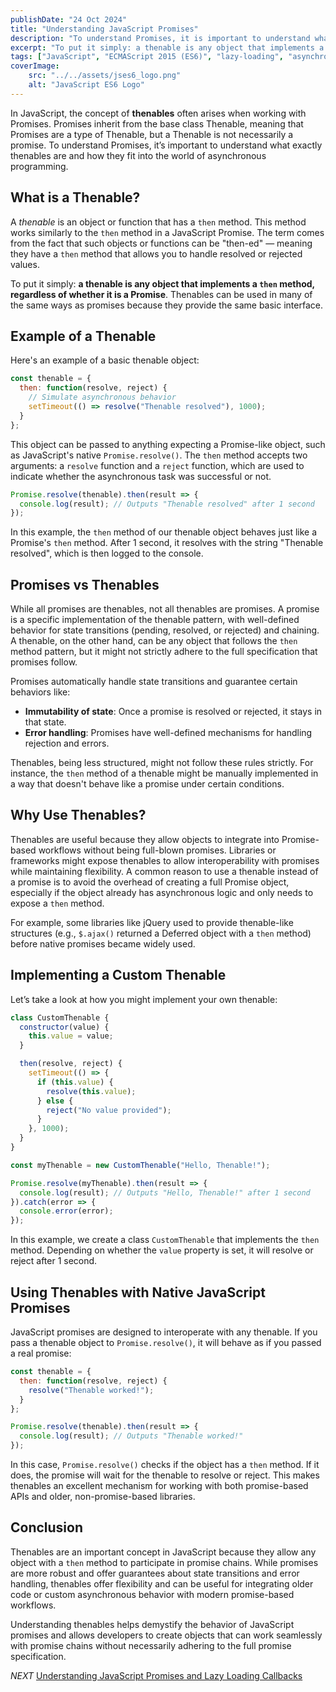 ```yaml
---
publishDate: "24 Oct 2024"
title: "Understanding JavaScript Promises"
description: "To understand Promises, it is important to understand what exactly thenables are."
excerpt: "To put it simply: a thenable is any object that implements a then method, regardless of whether it is a Promise."
tags: ["JavaScript", "ECMAScript 2015 (ES6)", "lazy-loading", "asynchronous"]
coverImage:
    src: "../../assets/jses6_logo.png"
    alt: "JavaScript ES6 Logo"
---
```


In JavaScript, the concept of **thenables** often arises when working with Promises. Promises inherit from the base class Thenable, meaning that Promises are a type of Thenable, but a Thenable is not necessarily a promise. To understand Promises, it’s important to understand what exactly thenables are and how they fit into the world of asynchronous programming.

## What is a Thenable?

A *thenable* is an object or function that has a `then` method. This method works similarly to the `then` method in a JavaScript Promise. The term comes from the fact that such objects or functions can be "then-ed" — meaning they have a `then` method that allows you to handle resolved or rejected values.

To put it simply: **a thenable is any object that implements a `then` method, regardless of whether it is a Promise**. Thenables can be used in many of the same ways as promises because they provide the same basic interface.

## Example of a Thenable

Here's an example of a basic thenable object:

```javascript
const thenable = {
  then: function(resolve, reject) {
    // Simulate asynchronous behavior
    setTimeout(() => resolve("Thenable resolved"), 1000);
  }
};
```

This object can be passed to anything expecting a Promise-like object, such as JavaScript's native `Promise.resolve()`. The `then` method accepts two arguments: a `resolve` function and a `reject` function, which are used to indicate whether the asynchronous task was successful or not.

```javascript
Promise.resolve(thenable).then(result => {
  console.log(result); // Outputs "Thenable resolved" after 1 second
});
```

In this example, the `then` method of our thenable object behaves just like a Promise's `then` method. After 1 second, it resolves with the string "Thenable resolved", which is then logged to the console.

## Promises vs Thenables

While all promises are thenables, not all thenables are promises. A promise is a specific implementation of the thenable pattern, with well-defined behavior for state transitions (pending, resolved, or rejected) and chaining. A thenable, on the other hand, can be any object that follows the `then` method pattern, but it might not strictly adhere to the full specification that promises follow.

Promises automatically handle state transitions and guarantee certain behaviors like:

- **Immutability of state**: Once a promise is resolved or rejected, it stays in that state.
- **Error handling**: Promises have well-defined mechanisms for handling rejection and errors.

Thenables, being less structured, might not follow these rules strictly. For instance, the `then` method of a thenable might be manually implemented in a way that doesn't behave like a promise under certain conditions.

## Why Use Thenables?

Thenables are useful because they allow objects to integrate into Promise-based workflows without being full-blown promises. Libraries or frameworks might expose thenables to allow interoperability with promises while maintaining flexibility. A common reason to use a thenable instead of a promise is to avoid the overhead of creating a full Promise object, especially if the object already has asynchronous logic and only needs to expose a `then` method.

For example, some libraries like jQuery used to provide thenable-like structures (e.g., `$.ajax()` returned a Deferred object with a `then` method) before native promises became widely used.

## Implementing a Custom Thenable

Let’s take a look at how you might implement your own thenable:

```javascript
class CustomThenable {
  constructor(value) {
    this.value = value;
  }

  then(resolve, reject) {
    setTimeout(() => {
      if (this.value) {
        resolve(this.value);
      } else {
        reject("No value provided");
      }
    }, 1000);
  }
}

const myThenable = new CustomThenable("Hello, Thenable!");

Promise.resolve(myThenable).then(result => {
  console.log(result); // Outputs "Hello, Thenable!" after 1 second
}).catch(error => {
  console.error(error);
});
```

In this example, we create a class `CustomThenable` that implements the `then` method. Depending on whether the `value` property is set, it will resolve or reject after 1 second.

## Using Thenables with Native JavaScript Promises

JavaScript promises are designed to interoperate with any thenable. If you pass a thenable object to `Promise.resolve()`, it will behave as if you passed a real promise:

```javascript
const thenable = {
  then: function(resolve, reject) {
    resolve("Thenable worked!");
  }
};

Promise.resolve(thenable).then(result => {
  console.log(result); // Outputs "Thenable worked!"
});
```

In this case, `Promise.resolve()` checks if the object has a `then` method. If it does, the promise will wait for the thenable to resolve or reject. This makes thenables an excellent mechanism for working with both promise-based APIs and older, non-promise-based libraries.

## Conclusion

Thenables are an important concept in JavaScript because they allow any object with a `then` method to participate in promise chains. While promises are more robust and offer guarantees about state transitions and error handling, thenables offer flexibility and can be useful for integrating older code or custom asynchronous behavior with modern promise-based workflows.

Understanding thenables helps demystify the behavior of JavaScript promises and allows developers to create objects that can work seamlessly with promise chains without necessarily adhering to the full promise specification.


*NEXT* [Understanding JavaScript Promises and Lazy Loading Callbacks]('/posts/javascript-promises-and-lazy-loading-callbacks')

